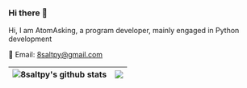### Hi there 👋

Hi, I am AtomAsking, a program developer, mainly engaged in Python development

📧 Email: 8saltpy@gmail.com  

| <img align="center" src="https://github-readme-stats.vercel.app/api?username=8saltpy&show_icons=true&include_all_commits=true&theme=buefy&hide_border=true" alt="8saltpy's github stats" />| <img align="center" src="https://github-readme-stats.vercel.app/api/top-langs/?username=8saltpy&layout=compact&theme=buefy&hide_border=true" /> |
| ------------- | ------------- |
